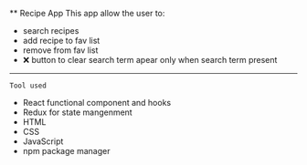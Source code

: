 ** Recipe App
This app allow the user to:
- search recipes
- add recipe to fav list
- remove from fav list
- ❌ button to clear search term apear only when search term present
---
``Tool used``
- React functional component and hooks
- Redux for state mangenment
- HTML
- CSS
- JavaScript
- npm package manager